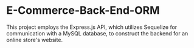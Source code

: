 # E-Commerce-Back-End-ORM
This project employs the Express.js API, which utilizes Sequelize for communication with a MySQL database, to construct the backend for an online store's website.
